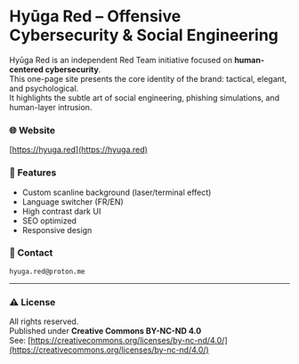 # Hyūga Red – Offensive Cybersecurity & Social Engineering

Hyūga Red is an independent Red Team initiative focused on **human-centered cybersecurity**.  
This one-page site presents the core identity of the brand: tactical, elegant, and psychological.  
It highlights the subtle art of social engineering, phishing simulations, and human-layer intrusion.

### 🌐 Website
[https://hyuga.red](https://hyuga.red) 

### 📁 Features
- Custom scanline background (laser/terminal effect)
- Language switcher (FR/EN)
- High contrast dark UI
- SEO optimized
- Responsive design

### 📩 Contact
`hyuga.red@proton.me`

---

### ⚠️ License
All rights reserved.  
Published under **Creative Commons BY-NC-ND 4.0**  
See: [https://creativecommons.org/licenses/by-nc-nd/4.0/](https://creativecommons.org/licenses/by-nc-nd/4.0/)
